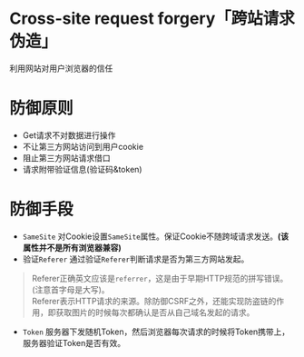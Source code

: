 # Cross-site request forgery「跨站请求伪造」
利用网站对用户浏览器的信任
# 防御原则
- Get请求不对数据进行操作
- 不让第三方网站访问到用户cookie
- 阻止第三方网站请求借口
- 请求附带验证信息(验证码&token)
# 防御手段
- `SameSite`
对Cookie设置`SameSite`属性。保证Cookie不随跨域请求发送。**(该属性并不是所有浏览器兼容)**
- 验证`Referer`
通过验证`Referer`判断请求是否为第三方网站发起。
> Referer正确英文应该是`referrer`，这是由于早期HTTP规范的拼写错误。(注意首字母是大写)。   
> Referer表示HTTP请求的来源。除防御CSRF之外，还能实现防盗链的作用，即获取图片的时候每次都确认是否从自己域名发起的请求。
- `Token`
服务器下发随机Token，然后浏览器每次请求的时候将Token携带上，服务器验证Token是否有效。